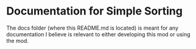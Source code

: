 # Documentation for Simple Sorting

The docs folder (where this README.md is located) is meant for
any documentation I believe is relevant to either developing this
mod or using the mod.

